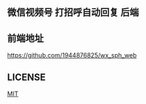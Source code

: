 ## 微信视频号 打招呼自动回复 后端

## 前端地址

https://github.com/1944876825/wx_sph_web

## LICENSE

[MIT](https://opensource.org/license/mit/)